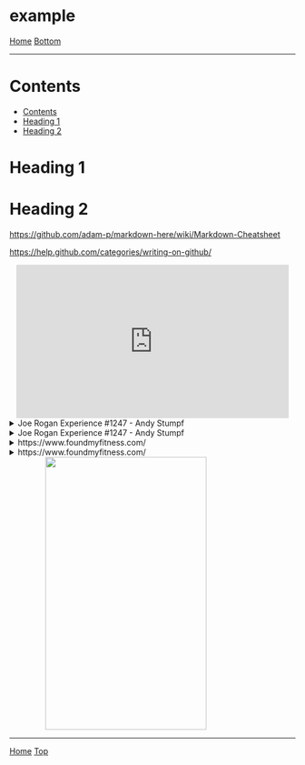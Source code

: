 <script src="https://www.youtube.com/iframe_api"></script>
<script type="text/javascript">
	window.YouTubeIframeAPIReadyCallbacks = [];
	window.YouTubePlayers = {};
	function onYouTubeIframeAPIReady() {
		window.YouTubeIframeAPIReadyCallbacks.forEach((fn) => fn());
	}
</script>
<link rel="stylesheet" href="https://use.fontawesome.com/releases/v5.7.2/css/all.css" integrity="sha384-fnmOCqbTlWIlj8LyTjo7mOUStjsKC4pOpQbqyi7RrhN7udi9RwhKkMHpvLbHG9Sr" crossorigin="anonymous">

<span id="header"></span>
# example

[<i class="fas fa-home"></i> Home](/example/docs/index.md)
<a href="#footer"><i class="fas fa-asterisk"></i> Bottom</a>

---

# Contents

* [Contents](#contents)
* [Heading 1](#heading-1)
* [Heading 2](#heading-2)

# Heading 1

# Heading 2

https://github.com/adam-p/markdown-here/wiki/Markdown-Cheatsheet

https://help.github.com/categories/writing-on-github/

<div align="center">
    <script type="text/javascript">
        window.YouTubeIframeAPIReadyCallbacks.push(() => {
            window.YouTubePlayers['109156be-c4fb-41ea-b1b4-efe1671c5836'] = new YT.Player('109156be-c4fb-41ea-b1b4-efe1671c5836');
        });
    </script>
    <iframe id="109156be-c4fb-41ea-b1b4-efe1671c5836" width="480" height="270" src="https://www.youtube.com/embed/bz1Masw5QDs?enablejsapi=1" frameborder="0" allow="accelerometer; autoplay; encrypted-media; gyroscope; picture-in-picture" allowfullscreen></iframe>
</div>
<details>
		<summary>Joe Rogan Experience #1247 - Andy Stumpf</summary>
		<blockquote cite="PowerfulJRE" style="padding-top:2px;padding-bottom:2px;">
			<div align="center">
    <script type="text/javascript">
        window.YouTubeIframeAPIReadyCallbacks.push(() => {
            window.YouTubePlayers['109156be-c4fb-41ea-b1b4-efe1671c5836'] = new YT.Player('109156be-c4fb-41ea-b1b4-efe1671c5836');
        });
    </script>
    <iframe id="109156be-c4fb-41ea-b1b4-efe1671c5836" width="480" height="270" src="https://www.youtube.com/embed/bz1Masw5QDs?enablejsapi=1" frameborder="0" allow="accelerometer; autoplay; encrypted-media; gyroscope; picture-in-picture" allowfullscreen></iframe>
</div>
		</blockquote>
	</details>
<details>
		<summary>Joe Rogan Experience #1247 - Andy Stumpf</summary>
		<blockquote cite="PowerfulJRE" style="padding-top:2px;padding-bottom:2px;">
			<div align="center">
    <script type="text/javascript">
        window.YouTubeIframeAPIReadyCallbacks.push(() => {
            window.YouTubePlayers['109156be-c4fb-41ea-b1b4-efe1671c5836'] = new YT.Player('109156be-c4fb-41ea-b1b4-efe1671c5836');
        });
    </script>
    <iframe id="109156be-c4fb-41ea-b1b4-efe1671c5836" width="480" height="270" src="https://www.youtube.com/embed/bz1Masw5QDs?enablejsapi=1" frameborder="0" allow="accelerometer; autoplay; encrypted-media; gyroscope; picture-in-picture" allowfullscreen></iframe>
</div>
<table align="center">
    <tr>
        <th>Time</th>
        <th>Note</th>
    </tr>
    <tr>
        <td><button onclick="window.YouTubePlayers['109156be-c4fb-41ea-b1b4-efe1671c5836'].seekTo(10)">0m10s</button> <a href="https://www.youtube.com/watch?v=bz1Masw5QDs&t=0m10s"><i class="fas fa-external-link-alt"></i></a></td>
        <td>a note</td>
    </tr>
    <tr>
        <td><button onclick="window.YouTubePlayers['109156be-c4fb-41ea-b1b4-efe1671c5836'].seekTo(20)">0m20s</button> <a href="https://www.youtube.com/watch?v=bz1Masw5QDs&t=0m20s"><i class="fas fa-external-link-alt"></i></a></td>
        <td>another note</td>
    </tr>
    <tr>
        <td><button onclick="window.YouTubePlayers['109156be-c4fb-41ea-b1b4-efe1671c5836'].seekTo(30)">0m30s</button> <a href="https://www.youtube.com/watch?v=bz1Masw5QDs&t=0m30s"><i class="fas fa-external-link-alt"></i></a></td>
        <td>yet another note</td>
    </tr>
</table>
		</blockquote>
	</details>

<details>
    <summary>https://www.foundmyfitness.com/</summary>
    <blockquote cite="https://www.foundmyfitness.com/" style="padding-top:2px;padding-bottom:2px;">
        <section>
            <img src="https://www.foundmyfitness.com/favicon.ico" width="16" height="16" alt="Site Icon">
            <i>www.foundmyfitness.com</i>
        </section>
        <section>
            <a href="https://www.foundmyfitness.com/">
                <b>FoundMyFitness</b>
            </a>
        </section>
        <section>
            Promoting strategies to increase healthspan, well-being, cognitive and physical performance through deeper understandings of nutrition, genetics, and cell biology.
        </section>
        <section>
            <img src="https://www.foundmyfitness.com/images/fmf-og-image.jpg" alt="Site Image">
        </section>
    </blockquote>
</details>

<details>
		<summary>https://www.foundmyfitness.com/</summary>
		<blockquote cite="https://www.foundmyfitness.com/" style="padding-top:2px;padding-bottom:2px;">
			<div align="center">
    <iframe width="852" height="315" src="https://www.foundmyfitness.com/" frameborder="0"></iframe>
</div>
		</blockquote>
	</details>

<img src="https://search.chow.com/thumbnail/640/0/www.chowstatic.com/assets/2014/12/10836_creamy_tomato_soup_original_3000_2.jpg" alt="" style="max-width: 640px;width: 75%;height: 480px;display: block;margin-left: auto;margin-right: auto;">


---
<span id="footer"></span>
[<i class="fas fa-home"></i> Home](/example/docs/index.md)
<a href="#header"><i class="fas fa-asterisk"></i> Top</a>
